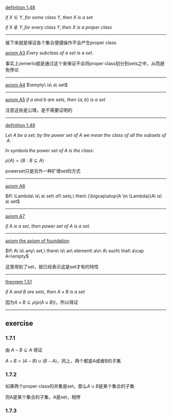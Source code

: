 [definition 1.48](#d_1_48)

$if\ X \in Y,\ for\ some\ class\ Y,\ then\ X\ is\ a\ set$

$if\ X \notin Y, for\ every\ class\ Y, then\ X\ is\ a\ proper\ class$

---

接下来就是保证各个集合便捷操作不会产生proper class

[axiom A3](#a_3) $Every\ subclass\ of\ a\ set\ is\ a\ set.$

事实上zemerlo就是通过这个来保证不会将proper class划分到sets之中，从而避免悖论

---

[axiom A4](#a_4) $\empty\ is\ a\ set$

---

[axiom A5](#a_5) $if\ a\ and\ b\ are\ sets,\ then\ \{a, b\}\ is\ a\ set$

注意这些是公理，是不需要证明的

---

[definition 1.49](#d_1_49)

$Let\ A\ be\ a\ set;\ by\ the\ power\ set\ of\ A\ we\ mean\ the\ class\ of\ all\ the\ subsets\ of\ A.$

$In\ symbols\, the\ power\ set\ of\ A\ is\ the\ class:$

$\rho(A) = \{B: B\subseteq A\}$

powerset只是另外一种扩增set的方式

---

[axiom A6](#a_6)

$if\ \Lambda\ is\ a\ set\ of\ sets,\ then\ {\bigcap\atop{A \in \Lambda}}A\ is\ a\ set$

---

[axiom A7](#a_7)

$if\ A\ is\ a\ set,\ then\ power\ set\ of\ A\ is\ a\ set.$

---

[axiom the axiom of foundation](#a_8)

$if\ A\ is\ any\ set,\ there\ is\ an\ element\ a\in A\ such\ that\ a\cap A=\empty$

这里用到了set，就已经表示这是set才有的特性

---

[theorem 1.51](#t_1_51)

$if\ A\ and\ B\ are\ sets,\ then\ A \times B\ is\ a\ set$

因为$A \times B \subseteq \rho(\rho(A \cup B))$，所以得证

---

## exercise

### 1.7.1

由 $A - B \subseteq A$ 得证

$A + B = (A - B) \cup (B - A)$，同上，两个都是A或者B的子集

### 1.7.2

如果两个proper class的并集是set，那么$A \cup B$是某个集合的子集

则A是某个集合的子集，A是set，相悖

### 1.7.3

